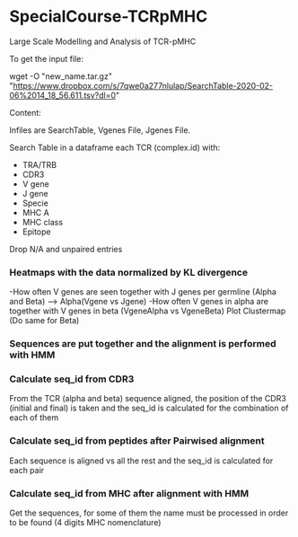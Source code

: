 # SpecialCourse-TCRpMHC
Large Scale Modelling and Analysis of TCR-pMHC

To get the input file:

wget -O "new_name.tar.gz" "https://www.dropbox.com/s/7qwe0a277nlulap/SearchTable-2020-02-06%2014_18_56.611.tsv?dl=0"

Content:

Infiles are SearchTable, Vgenes File, Jgenes File.

Search Table in a dataframe each TCR (complex.id) with:
  - TRA/TRB
  - CDR3
  - V gene
  - J gene
  - Specie
  - MHC A
  - MHC class
  - Epitope
  
Drop N/A and unpaired entries

### Heatmaps with the data normalized by KL divergence
-How often V genes are seen together with J genes per germline (Alpha and Beta) --> Alpha(Vgene vs Jgene)
-How often V genes in alpha are together with V genes in beta (VgeneAlpha vs VgeneBeta) Plot Clustermap
(Do same for Beta)

### Sequences are put together and the alignment is performed with HMM

### Calculate seq_id from CDR3
From the TCR (alpha and beta) sequence aligned, the position of the CDR3 (initial and final) is taken and the seq_id is calculated for the combination of each of them

### Calculate seq_id from peptides after Pairwised alignment
Each sequence is aligned vs all the rest and the seq_id is calculated for each pair

### Calculate seq_id from MHC after alignment with HMM
Get the sequences, for some of them the name must be processed in order to be found (4 digits MHC nomenclature)

